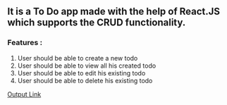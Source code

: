 ## It is a To Do app made with the help of React.JS which supports the CRUD functionality.

### Features :
1. User should be able to create a new todo
2. User should be able to view all his created todo
3. User should be able to edit his existing todo
4. User should be able to delete his existing todo


[Output Link](https://656e4932252b1500997b908c--resonant-biscotti-6b7496.netlify.app/)